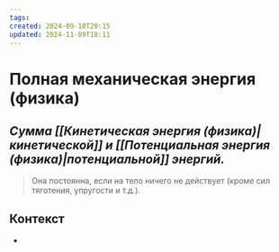 ```yaml
---
tags: 
created: 2024-09-18T20:15
updated: 2024-11-09T18:11
---
```

# Полная механическая энергия (физика)

## ***Сумма [[Кинетическая энергия (физика)|кинетической]] и [[Потенциальная энергия (физика)|потенциальной]] энергий.***

> Она постоянна, если на тело ничего не действует (кроме сил тяготения, упругости и т.д.).


## Контекст
- 

